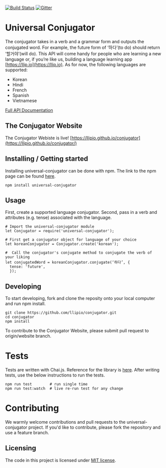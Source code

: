 [![Build Status](https://travis-ci.org/llipio/conjugator.svg?branch=master)](https://travis-ci.org/llipio/conjugator)
[![Gitter](https://img.shields.io/gitter/room/nwjs/nw.js.svg)](https://gitter.im/llipio/)

# Universal Conjugator

The conjugator takes in a verb and a grammar form and outputs the conjugated word. For example, the future form of ‘하다’(to do) should return ‘할거야’(will do). This API will come handy for people who are learning a new language or, if you’re like us, building a language learning app [https://llip.io](https://llip.io). As for now, the following languages are     supported:

* Korean
* Hindi
* French
* Spanish
* Vietnamese

[Full API Documentation](https://github.com/llipio/conjugator/wiki)
 
## The Conjugator Website
The Conjugator Webiste is live! [https://llipio.github.io/conjugator](https://llipio.github.io/conjugator/)
 
## Installing / Getting started
Installing universal-conjugator can be done with npm.  The link to the npm page can be found [here](https://www.npmjs.com/package/universal-conjugator).
```shell
npm install universal-conjugator
```

## Usage
First, create a supported language conjugator.  Second, pass in a verb and attributes (e.g. tense) associated with the language.

```shell
# Import the universal-conjugator module
let Conjugator = require('universal-conjugator');

# First get a conjugator object for language of your choice
let koreanConjugator = Conjugator.create('korean');
  
#  Call the conjugator's conjugate method to conjugate the verb of your liking
let conjugatedWord = koreanConjugator.conjugate(‘하다’, {
  tense: 'future',
  });
```

## Developing
To start developing, fork and clone the reposity onto your local computer and run npm install.
```shell
git clone https://github.com/llipio/conjugator.git
cd conjugator
npm install
```

To contribute to the Conjugator Website, please submit pull request to origin/website branch.

# Tests
Tests are written with Chai.js.  Reference for the library is [here](http://chaijs.com/).  After writing tests, use the below instructions to run the tests.
```shell
npm run test        # run single time
npm run test:watch  # live re-run test for any change
```

# Contributing

We warmly welcome contributions and pull requests to the universal-conjugator project.  If you'd like to contribute, please fork the repository and use a feature branch.

## Licensing

The code in this project is licensed under [MIT license](https://github.com/llipio/conjugator/blob/master/LICENSE).
